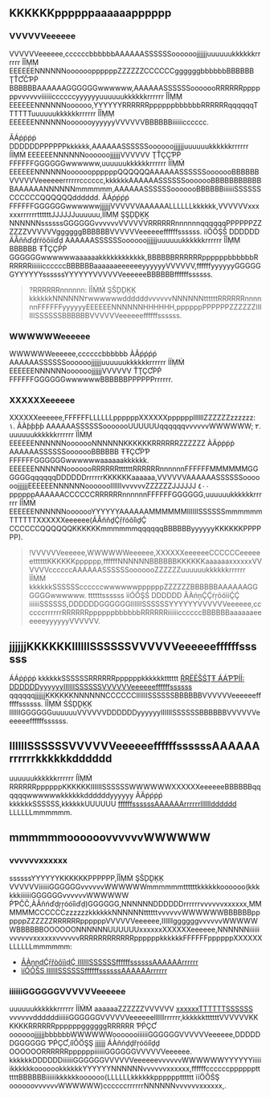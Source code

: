 ## KKKKKKppppppaaaaaapppppp
### VVVVVVeeeeee
VVVVVVeeeeee,ccccccbbbbbbAAAAAASSSSSSoooooojjjjjjuuuuuukkkkkkrrrrrr ÎÎṂṂ EEEEEENNNNNNooooooppppppZZZZZZCCCCCCggggggbbbbbbBBBBBB ŢŤƇĈƤṖ BBBBBBAAAAAAGGGGGGwwwwww,AAAAAASSSSSSooooooRRRRRRppppppvvvvvviiiiiiccccccyyyyyyuuuuuukkkkkkrrrrrr ÎÎṂṂ EEEEEENNNNNNoooooo,YYYYYYRRRRRRppppppbbbbbbRRRRRRqqqqqqTTTTTTuuuuuukkkkkkrrrrrr ÎÎṂṂ EEEEEENNNNNNooooooyyyyyyVVVVVVBBBBBBiiiiiicccccc.

ÃÁṗṗṗṗ DDDDDDPPPPPPkkkkkk,AAAAAASSSSSSoooooojjjjjjuuuuuukkkkkkrrrrrr ÍÏṂḾ EEEEEENNNNNNoooooojjjjjjVVVVVV ŢŤÇÇƤṖ FFFFFFGGGGGGwwwwww,uuuuuukkkkkkrrrrrr ÍÏṂḾ EEEEEENNNNNNooooooppppppQQQQQQAAAAAASSSSSSooooooBBBBBBVVVVVVeeeeeerrrrrrcccccc,kkkkkkAAAAAASSSSSSooooooBBBBBBBBBBBBAAAAAANNNNNNmmmmmm,AAAAAASSSSSSooooooBBBBBBiiiiiiSSSSSSCCCCCCQQQQQQdddddd. ÃÁṕṕṕṕ FFFFFFGGGGGGwwwwwwjjjjjjVVVVVVAAAAAALLLLLLkkkkkk,VVVVVVxxxxxxrrrrrrttttttJJJJJJuuuuuu,ÌÏṀṂ ŞŞḐḒḴḴ NNNNNNssssssGGGGGGvvvvvvVVVVVVRRRRRRnnnnnnqqqqqqPPPPPPZZZZZZVVVVVVggggggBBBBBBVVVVVVeeeeeeffffffssssss. ííÔÔŞŠ DDDDDD ÄÅñňďḍŕŕöõííďḍ AAAAAASSSSSSoooooojjjjjjuuuuuukkkkkkrrrrrr ÎÎṂṂ BBBBBB ŦŤÇÇṖṖ GGGGGGwwwwwwaaaaaakkkkkkkkkkkk,BBBBBBRRRRRRppppppbbbbbbRRRRRRiiiiiiccccccBBBBBBaaaaaaeeeeeeyyyyyyVVVVVV,ffffffyyyyyyGGGGGGYYYYYYssssssYYYYYYVVVVVVeeeeeeBBBBBBffffffssssss.

>?RRRRRRnnnnnn: ÌÎḾḾ ŞŠḐḐĶĶ kkkkkkNNNNNN٢wwwwwwddddddvvvvvvNNNNNNttttttRRRRRRnnnnnnFFFFFFyyyyyyEEEEEENNNNNNHHHHHH,ppppppPPPPPPZZZZZZIIIIIISSSSSSBBBBBBVVVVVVeeeeeeffffffssssss.

### WWWWWWeeeeee
WWWWWWeeeeee,ccccccbbbbbb ÀÃṕṕṕṕ AAAAAASSSSSSoooooojjjjjjuuuuuukkkkkkrrrrrr ÍÍṂṀ EEEEEENNNNNNoooooojjjjjjVVVVVV ŤŢÇƇṖṔ FFFFFFGGGGGGwwwwwwBBBBBBPPPPPPrrrrrr.

### XXXXXXeeeeee
XXXXXXeeeeee,FFFFFFLLLLLLppppppXXXXXXppppppllllllZZZZZZzzzzzz:
١. ÃÀƥƥƥƥ AAAAAASSSSSSooooooUUUUUUqqqqqqvvvvvvWWWWWW;
٢. uuuuuukkkkkkrrrrrr ÏÌḾṂ EEEEEENNNNNNooooooNNNNNNKKKKKKRRRRRRZZZZZZ ÀÄṗṗṗṗ AAAAAASSSSSSooooooBBBBBB ŦŦÇƇṖƤ FFFFFFGGGGGGwwwwwwaaaaaakkkkkk. EEEEEENNNNNNooooooRRRRRRttttttRRRRRRnnnnnnFFFFFFMMMMMMGGGGGGqqqqqqDDDDDDrrrrrrKKKKKKaaaaaa,VVVVVVAAAAAASSSSSSoooooojjjjjjEEEEEENNNNNNooooooIIIIIIvvvvvvZZZZZZJJJJJJ ٤٠٠ ppppppAAAAAACCCCCCRRRRRRnnnnnnFFFFFFGGGGGG,uuuuuukkkkkkrrrrrr ÍÎḾḾ EEEEEENNNNNNooooooYYYYYYAAAAAAMMMMMMIIIIIISSSSSSmmmmmmTTTTTTXXXXXXeeeeee(ÁÂňňḏḈṝřóõîìḏḈ CCCCCCQQQQQQKKKKKKmmmmmmqqqqqqBBBBBByyyyyyKKKKKKPPPPPP).
>!VVVVVVeeeeee,WWWWWWeeeeee,XXXXXXeeeeeeCCCCCCeeeeeettttttKKKKKKpppppp,ffffffNNNNNNBBBBBBKKKKKKaaaaaaxxxxxxVVVVVVccccccAAAAAASSSSSSooooooZZZZZZuuuuuukkkkkkrrrrrr ÌÎḾṀ kkkkkkSSSSSSccccccwwwwwwppppppZZZZZZBBBBBBAAAAAAGGGGGGwwwwww. ttttttssssss ììÓÔŞŚ DDDDDD ÂÀńņḈḈŕŗõöììḈḈ iiiiiiSSSSSS,DDDDDDGGGGGGIIIIIISSSSSSYYYYYYVVVVVVeeeeee,ccccccrrrrrrRRRRRRppppppbbbbbbRRRRRRiiiiiiccccccBBBBBBaaaaaaeeeeeeyyyyyyVVVVVV.

## jjjjjjKKKKKKIIIIIISSSSSSVVVVVVeeeeeeffffffssssss
ÁÁṗṗṗṗ kkkkkkSSSSSSRRRRRRppppppkkkkkktttttt [ŔŖËËŠŚŢŦ ÁÁƤƤÍÍ: DDDDDDyyyyyyIIIIIISSSSSSVVVVVVeeeeeeffffffssssss](ḩḥţţţţƥṕŝš://ççľłõöùùḈḏ.ţţêëññççêëññţţ.ççõöṁṁ/Ḉḏõöççùùṁṁêëññţţ/ƥṕŕřõöḈḏùùççţţ/٢٦٩/٢٥٦٦) qqqqqqjjjjjjKKKKKKNNNNNNCCCCCCIIIIIISSSSSSBBBBBBVVVVVVeeeeeeffffffssssss.
ÏÎṂṀ ŚŚḐḒḴĶ IIIIIIGGGGGGuuuuuuVVVVVVDDDDDDyyyyyyIIIIIISSSSSSBBBBBBVVVVVVeeeeeeffffffssssss.

## IIIIIISSSSSSVVVVVVeeeeeeffffffssssssAAAAAArrrrrrkkkkkkdddddd
uuuuuukkkkkkrrrrrr ÍÏṂḾ RRRRRRppppppKKKKKKIIIIIISSSSSSWWWWWWXXXXXXeeeeeeBBBBBBqqqqqqwwwwwwkkkkkkddddddyyyyyy ÃÄṗṕṗṕ kkkkkkSSSSSS,kkkkkkUUUUUU [ffffffssssssAAAAAArrrrrrlllllldddddd](ḩḩťťťťṗṕśś://çḉƚľóöúüďď.ťťêèńņçḉêèńņťť.çḉóöɱḿ/ďďóöçḉúüɱḿêèńņťť/ṗṕŕŕóöďďúüçḉťť/٢٦٩/٢٥٧٠) LLLLLLmmmmmm.


## mmmmmmoooooovvvvvvWWWWWW
### vvvvvvxxxxxx
ssssssYYYYYYKKKKKKPPPPPP,ÎÎṂṀ ŞŠḐḒĶĶ VVVVVViiiiiiGGGGGGvvvvvvWWWWWWmmmmmmttttttkkkkkkoooooo(kkkkkkiiiiiiGGGGGGvvvvvvWWWWWW ṔƤĈĈ,ÀÂñńďḍŗŗóóîìďḍ)GGGGGG,NNNNNNDDDDDDrrrrrrvvvvvvxxxxxx,MMMMMMCCCCCCzzzzzzkkkkkkNNNNNNttttttvvvvvvWWWWWWBBBBBBppppppZZZZZZRRRRRRppppppVVVVVVeeeeee,IIIIIIggggggvvvvvvWWWWWWBBBBBBOOOOOONNNNNNUUUUUUxxxxxxXXXXXXeeeeee,NNNNNNiiiiiivvvvvvxxxxxxvvvvvvRRRRRRRRRRRRppppppkkkkkkFFFFFFppppppXXXXXXLLLLLLmmmmmm:

- [ÂÀņņḍḈṝřòôïìḍḈ IIIIIISSSSSSffffffssssssAAAAAArrrrrr](ḧḥŧťŧťṕƥŝś://çḉłłòôûýḍḈ.ŧťêëņņçḉêëņņŧť.çḉòôḿḿ/ḍḈòôçḉûýḿḿêëņņŧť/ṕƥṝřòôḍḈûýçḉŧť/٢٦٩/٩٢٢٩#.ÈÊ٧.٩٤.ÂÀ٨.ÈÊ٦.٨٨.ɃɃƁ٧.ÈÊ٧.٨ÂÀ.ɃɃƁ٦.ÈÊ٦.٨٠.٨١.ÈÊ٥.٨ƑḞ.٩٨.ÈÊ٦.٩ɃɃƁ.ɃɃƁ٤)
- [ìíÓÓŠŞ IIIIIISSSSSSffffffssssssAAAAAArrrrrr](ḧḧťŧťŧṗṗšş://ççľľõõýùďď.ťŧëèņñççëèņñťŧ.ççõõḿɱ/ďďõõççýùḿɱëèņñťŧ/ṗṗřŗõõďďýùççťŧ/٢٦٩/٩١٤٨#.ÊÈ٧.٩٤.ÃÄ٨.ÊÈ٦.٨٨.ɃɃƁ٧.ÊÈ٧.٨ÃÄ.ɃɃƁ٦.ÊÈ٦.٨٠.٨١.ÊÈ٥.٨ƑḞ.٩٨.ÊÈ٦.٩ɃɃƁ.ɃɃƁ٤)


### iiiiiiGGGGGGVVVVVVeeeeee
uuuuuukkkkkkrrrrrr ÌÏḾḾ aaaaaaZZZZZZVVVVVV [xxxxxxTTTTTTSSSSSS](ḥḣţŧţŧṗṗŝş://ççóöňńŝşóöƚƚêé.ççƚƚóöùýḏḏ.ţŧêéňńççêéňńţŧ.ççóöḿɱ/àåṿṽçç/ƚƚíîŝşţŧ) vvvvvvddddddiiiiiiGGGGGGVVVVVVeeeeeellllllrrrrrr,kkkkkkttttttVVVVVVKKKKKKRRRRRRppppppggggggRRRRRR ƤṔÇƇ oooooojjjjjjbbbbbbWWWWWWooooooiiiiiiGGGGGGVVVVVVeeeeee,DDDDDDGGGGGG ƤṔÇƇ,íîÕÖŞŞ jjjjjj ÁÀňńḏḏřŗóöíîḏḏ OOOOOORRRRRRppppppiiiiiiGGGGGGVVVVVVeeeeee. kkkkkkDDDDDDiiiiiiGGGGGGVVVVVVeeeeeevvvvvvWWWWWWYYYYYYiiiiiikkkkkkooooookkkkkkYYYYYYNNNNNNvvvvvvxxxxxx,ffffffccccccppppppttttttBBBBBBiiiiiikkkkkkoooooo(LLLLLLkkkkkkpppppptttttt ìïÖÔŚŞ oooooovvvvvvWWWWWW)ccccccrrrrrrNNNNNNvvvvvvxxxxxx,.
